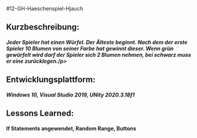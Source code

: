 #12-GH-Haeschenspiel-Hjauch

## Kurzbeschreibung: 
##### Jeder Spieler hat einen Würfel. Der Älteste beginnt. Nach dem der erste Spieler 10 Blumen von seiner Farbe hat gewinnt dieser. Wenn grün gewürfelt wird darf der Spieler sich 2 Blumen nehmen, bei schwarz muss er eine zurücklegen./p>

## Entwicklungsplattform:
##### Windows 10, Visual Studio 2019, UNity 2020.3.18f1

## Lessons Learned:
#### If Statements angewendet, Random Range, Buttons

